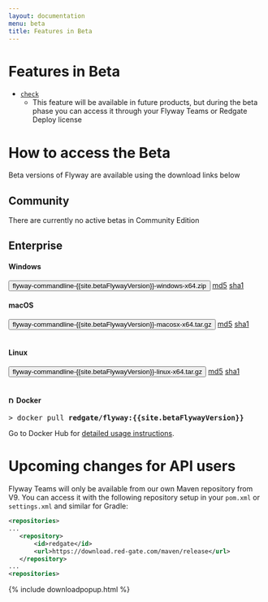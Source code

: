 ```yaml
---
layout: documentation
menu: beta
title: Features in Beta
---
```


# Features in Beta

- [`check`](/documentation/command/check.md)
    - This feature will be available in future products, but during the beta phase you can access it through your Flyway Teams or Redgate Deploy license

# How to access the Beta

Beta versions of Flyway are available using the download links below

## Community

There are currently no active betas in Community Edition

## Enterprise

#### <i class="fa fa-windows"></i> Windows

<button class="btn btn-primary btn-download download-modal-button" data-toggle="modal" data-target="#download-email-modal" data-download-url="/download/thankyou?dl=https://download.red-gate.com/maven/release/org/flywaydb/enterprise/flyway-commandline/{{site.betaFlywayVersion}}/flyway-commandline-{{site.betaFlywayVersion}}-windows-x64.zip">flyway-commandline-{{site.betaFlywayVersion}}-windows-x64.zip</button>
<a class="note" href="https://download.red-gate.com/maven/release/org/flywaydb/enterprise/flyway-commandline/{{site.betaFlywayVersion}}/flyway-commandline-{{site.betaFlywayVersion}}-windows-x64.zip.md5">md5</a>
<a class="note" href="https://download.red-gate.com/maven/release/org/flywaydb/enterprise/flyway-commandline/{{site.betaFlywayVersion}}/flyway-commandline-{{site.betaFlywayVersion}}-windows-x64.zip.sha1">sha1</a><br/>

#### <i class="fa fa-apple"></i> macOS

<button class="btn btn-primary btn-download download-modal-button" data-toggle="modal" data-target="#download-email-modal" data-download-url="/download/thankyou?dl=https://download.red-gate.com/maven/release/org/flywaydb/enterprise/flyway-commandline/{{site.betaFlywayVersion}}/flyway-commandline-{{site.betaFlywayVersion}}-macosx-x64.tar.gz">flyway-commandline-{{site.betaFlywayVersion}}-macosx-x64.tar.gz</button>
<a class="note" href="https://download.red-gate.com/maven/release/org/flywaydb/enterprise/flyway-commandline/{{site.betaFlywayVersion}}/flyway-commandline-{{site.betaFlywayVersion}}-macosx-x64.tar.gz.md5">md5</a>
<a class="note" href="https://download.red-gate.com/maven/release/org/flywaydb/enterprise/flyway-commandline/{{site.betaFlywayVersion}}/flyway-commandline-{{site.betaFlywayVersion}}-macosx-x64.tar.gz.sha1">sha1</a><br/><br/>

#### <i class="fa fa-linux"></i> Linux

<button class="btn btn-primary btn-download download-modal-button" data-toggle="modal" data-target="#download-email-modal" data-download-url="/download/thankyou?dl=https://download.red-gate.com/maven/release/org/flywaydb/enterprise/flyway-commandline/{{site.betaFlywayVersion}}/flyway-commandline-{{site.betaFlywayVersion}}-linux-x64.tar.gz">flyway-commandline-{{site.betaFlywayVersion}}-linux-x64.tar.gz</button>
<a class="note" href="https://download.red-gate.com/maven/release/org/flywaydb/enterprise/flyway-commandline/{{site.betaFlywayVersion}}/flyway-commandline-{{site.betaFlywayVersion}}-linux-x64.tar.gz.md5">md5</a>
<a class="note" href="https://download.red-gate.com/maven/release/org/flywaydb/enterprise/flyway-commandline/{{site.betaFlywayVersion}}/flyway-commandline-{{site.betaFlywayVersion}}-linux-x64.tar.gz.sha1">sha1</a><br/><br/>

#### <img title="Docker" style="height: 12px;margin-top: -4px;" src="/assets/logos/docker.png"> Docker

<pre class="console"><span>&gt;</span> docker pull <strong>redgate/flyway:{{site.betaFlywayVersion}}</strong></pre>

Go to Docker Hub for <a href="https://hub.docker.com/r/redgate/flyway/">detailed usage instructions</a>.

# Upcoming changes for API users

Flyway Teams will only be available from our own Maven repository from V9.
You can access it with the following repository setup in your `pom.xml` or `settings.xml` and similar for Gradle:

```xml
<repositories>
...
   <repository>
       <id>redgate</id>
       <url>https://download.red-gate.com/maven/release</url>
   </repository>
...
<repositories>
```

{% include downloadpopup.html %}
<script>
    if (typeof updateModalVersion !== 'undefined') {
        var downloadButtons = document.querySelectorAll('.download-modal-button');
        for (var i=0; i<downloadButtons.length; i++) {
            downloadButtons[i].addEventListener('click', updateModalVersion);
        }
    }
</script>
